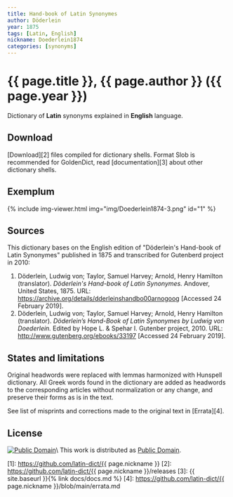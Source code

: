```yaml
---
title: Hand-book of Latin Synonymes
author: Döderlein
year: 1875
tags: [Latin, English]
nickname: Doederlein1874
categories: [synonyms]
---
```

# {{ page.title }}, {{ page.author }} ({{ page.year }})

Dictionary of **Latin** synonyms explained in **English** language.


## Download

[Download][2] files compiled for dictionary shells. Format Slob is recommended for GoldenDict, read [documentation][3] about other dictionary shells.


## Exemplum

{% include img-viewer.html img="img/Doederlein1874-3.png" id="1" %}


## Sources

This dictionary bases on the English edition of "Döderlein's Hand-book of Latin Synonymes" published in 1875 and transcribed for Gutenberd project in 2010:
    
1. Döderlein, Ludwig von; Taylor, Samuel Harvey; Arnold, Henry Hamilton (translator). _Döderlein's Hand-book of Latin Synonymes._ Andover, United States, 1875. URL: <https://archive.org/details/dderleinshandbo00arnogoog> \[Accessed 24 February 2019\].
1. Döderlein, Ludwig von; Taylor, Samuel Harvey; Arnold, Henry Hamilton (translator). _Döderlein’s Hand-Book of Latin Synonymes by Ludwig von Doederlein._ Edited by Hope L. & Spehar I. Gutenber project, 2010. URL: <http://www.gutenberg.org/ebooks/33197> \[Accessed 24 February 2019\].


## States and limitations

Original headwords were replaced with lemmas harmonized with Hunspell dictionary. All Greek words found in the dictionary are added as headwords to the corresponding articles without normalization or any change, and preserve their forms as is in the text.

See list of misprints and corrections made to the original text in [Errata][4].


## License

[![Public Domain](https://licensebuttons.net/p/mark/1.0/88x31.png)](http://creativecommons.org/publicdomain/mark/1.0/)\\
This work is distributed as [Public Domain](http://creativecommons.org/publicdomain/mark/1.0/).


[1]: https://github.com/latin-dict/{{ page.nickname }}
[2]: https://github.com/latin-dict/{{ page.nickname }}/releases
[3]: {{ site.baseurl }}{% link docs/docs.md %}
[4]: https://github.com/latin-dict/{{ page.nickname }}/blob/main/errata.md